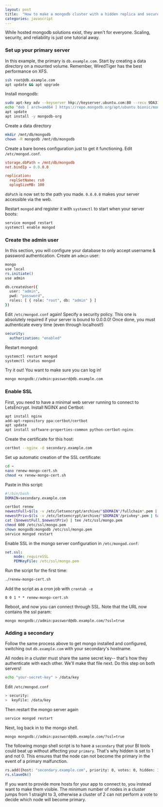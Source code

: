 ```yaml
---
layout: post
title:  "How to make a mongodb cluster with a hidden replica and secure with SSL"
categories: javascript
---
```

While hosted mongodb solutions exist, they aren't for everyone. Scaling, security, and reliability is just one tutorial away.  
<!--more-->

### Set up your primary server

In this example, the primary is `db.example.com`. Start by creating a data directory on a mounted volume. Remember, WiredTiger has the best performance on XFS.

``` bash
ssh root@db.example.com
apt update && apt upgrade
```

Install mongodb:

``` bash
sudo apt-key adv --keyserver hkp://keyserver.ubuntu.com:80 --recv 9DA31620334BD75D9DCB49F368818C72E52529D4
echo "deb [ arch=amd64 ] https://repo.mongodb.org/apt/ubuntu bionic/mongodb-org/4.0 multiverse" | sudo tee /etc/apt/sources.list.d/mongodb-org-4.0.list
apt update
apt install -y mongodb-org
```

Create a data directory
``` bash
mkdir /mnt/db/mongodb
chown -R mongodb /mnt/db/mongodb
```

Create a bare bones configuration just to get it functioning. Edit `/etc/mongod.conf`.

``` conf
storage.dbPath = /mnt/db/mongodb
net.bindIp = 0.0.0.0

replication:
  replSetName: rs0
  oplogSizeMB: 100
```

`dbPath` is now set to the path you made. `0.0.0.0` makes your server accessible via the web.

Restart `mongod` and register it with `systemctl` to start when your server boots:

``` bash
service mongod restart
systemctl enable mongod
```

### Create the admin user

In this section, you will configure your database to only accept username & password authentication. Create an `admin` user:

``` bash
mongo
use local
rs.initiate()
use admin

db.createUser({
  user: "admin",
  pwd: "password",
  roles: [ { role: "root", db: "admin" } ]
})
```

Edit `/etc/mongod.conf` again! Specify a security policy. This one is absolutely required if your server is bound to 0.0.0.0! Once done, you must authenticate every time (even through localhost!)

``` yaml
security:
  authorization: "enabled"
```

Restart mongod:

``` bash
systemctl restart mongod
systemctl status mongod
```

Try it out! You want to make sure you can log in!

``` bash
mongo mongodb://admin:password@db.example.com
```

### Enable SSL

First, you need to have a minimal web server running to connect to LetsEncrypt. Install NGINX and Certbot:

``` bash
apt install nginx
add-apt-repository ppa:certbot/certbot
apt update
apt install software-properties-common python-certbot-nginx
```

Create the certificate for this host:
``` bash 
certbot --nginx -d secondary.example.com
```

Set up automatic creation of the SSL certificate:

``` bash
cd ~
nano renew-mongo-cert.sh
chmod +x renew-mongo-cert.sh
```

Paste in this script:

``` bash
#!/bin/bash
DOMAIN=secondary.example.com

certbot renew
newestFull=$(ls -v /etc/letsencrypt/archive/"$DOMAIN"/fullchain*.pem | tail -n 1)
newestPriv=$(ls -v /etc/letsencrypt/archive/"$DOMAIN"/privkey*.pem | tail -n 1)
cat {$newestFull,$newestPriv} | tee /etc/ssl/mongo.pem
chmod 600 /etc/ssl/mongo.pem
chown mongodb:mongodb /etc/ssl/mongo.pem
service mongod restart
```

Enable SSL in the mongo server configuration in `/etc/mongod.conf`:

``` yaml
net.ssl:
    mode: requireSSL
    PEMKeyFile: /etc/ssl/mongo.pem
```

Run the script for the first time:

``` bash
./renew-mongo-cert.sh
```

Add the script as a cron job with `crontab -e`

```
0 0 1 * * renew-mongo-cert.sh
```

Reboot, and now you can connect through SSL. Note that the URL now contains the ssl param:

```
mongo mongodb://admin:password@db.example.com/?ssl=true
```


### Adding a secondary

Follow the same process above to get mongo installed and configured, switching out `db.example.com` with your secondary's hostname. 

All nodes in a cluster must share the same secret key-- that's how they authenticate with each other. We'll make that file next. Do this step on both servers!

``` bash
echo "your-secret-key" > /data/key
```

Edit `/etc/mongod.conf`

``` bash
> security:
>  keyFile: /data/key
```

Then restart the mongo server again

``` bash
service mongod restart
```

Next, log back in to the mongo shell.

```
mongo mongodb://admin:password@db.example.com/?ssl=true
```

The following mongo shell script is to have a `secondary` that your BI tools could beat up without affecting your `primary`. That's why hidden is set to 1 and not 0. This ensures that the node can not become the primary in the event of a primary malfunction.

``` bash
rs.add({host: "secondary.example.com", priority: 0, votes: 0, hidden: 1})
rs.slaveOk()
```

If you want to provide more hosts for your app to connect to, you instead want to make them visible. The minimum number of nodes in a cluster jumps from 1 straight to 3, otherwise a cluster of 2 can not perform a vote to decide which node will become primary.
